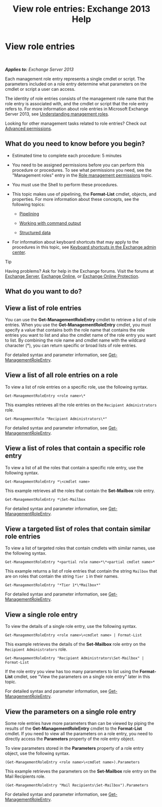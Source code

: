 ﻿---
title: 'View role entries: Exchange 2013 Help'
TOCTitle: View role entries
ms:assetid: d9bb0d14-db59-456c-8f50-a8d7f7323df9
ms:mtpsurl: https://technet.microsoft.com/en-us/library/Dd351179(v=EXCHG.150)
ms:contentKeyID: 49289429
ms.date: 12/09/2016
mtps_version: v=EXCHG.150
---

# View role entries

 

_**Applies to:** Exchange Server 2013_


Each management role entry represents a single cmdlet or script. The parameters included on a role entry determine what parameters on the cmdlet or script a user can access.

The identity of role entries consists of the management role name that the role entry is associated with, and the cmdlet or script that the role entry refers to. For more information about role entries in Microsoft Exchange Server 2013, see [Understanding management roles](understanding-management-roles-exchange-2013-help.md).

Looking for other management tasks related to role entries? Check out [Advanced permissions](advanced-permissions-exchange-2013-help.md).

## What do you need to know before you begin?

  - Estimated time to complete each procedure: 5 minutes

  - You need to be assigned permissions before you can perform this procedure or procedures. To see what permissions you need, see the "Management roles" entry in the [Role management permissions](role-management-permissions-exchange-2013-help.md) topic.

  - You must use the Shell to perform these procedures.

  - This topic makes use of pipelining, the **Format-List** cmdlet, objects, and properties. For more information about these concepts, see the following topics:
    
      - [Pipelining](https://technet.microsoft.com/en-us/library/aa998260\(v=exchg.150\))
    
      - [Working with command output](working-with-command-output-exchange-2013-help.md)
    
      - [Structured data](https://technet.microsoft.com/en-us/library/aa996386\(v=exchg.150\))

  - For information about keyboard shortcuts that may apply to the procedures in this topic, see [Keyboard shortcuts in the Exchange admin center](keyboard-shortcuts-in-the-exchange-admin-center-exchange-online-protection-help.md).


> [!TIP]
> Having problems? Ask for help in the Exchange forums. Visit the forums at <A href="https://go.microsoft.com/fwlink/p/?linkid=60612">Exchange Server</A>, <A href="https://go.microsoft.com/fwlink/p/?linkid=267542">Exchange Online</A>, or <A href="https://go.microsoft.com/fwlink/p/?linkid=285351">Exchange Online Protection</A>.



## What do you want to do?

## View a list of role entries

You can use the **Get-ManagementRoleEntry** cmdlet to retrieve a list of role entries. When you use the **Get-ManagementRoleEntry** cmdlet, you must specify a value that contains both the role name that contains the role entries you want to list and also the cmdlet name of the role entry you want to list. By combining the role name and cmdlet name with the wildcard character (\*), you can return specific or broad lists of role entries.

For detailed syntax and parameter information, see [Get-ManagementRoleEntry](https://technet.microsoft.com/en-us/library/dd335210\(v=exchg.150\)).

## View a list of all role entries on a role

To view a list of role entries on a specific role, use the following syntax.

    Get-ManagementRoleEntry <role name>\*

This examples retrieves all the role entries on the `Recipient Administrators` role.

    Get-ManagementRole "Recipient Administrators\*"

For detailed syntax and parameter information, see [Get-ManagementRoleEntry](https://technet.microsoft.com/en-us/library/dd335210\(v=exchg.150\)).

## View a list of roles that contain a specific role entry

To view a list of all the roles that contain a specific role entry, use the following syntax.

    Get-ManagementRoleEntry *\<cmdlet name>

This example retrieves all the roles that contain the **Set-Mailbox** role entry.

    Get-ManagementRoleEntry *\Set-Mailbox

For detailed syntax and parameter information, see [Get-ManagementRoleEntry](https://technet.microsoft.com/en-us/library/dd335210\(v=exchg.150\)).

## View a targeted list of roles that contain similar role entries

To view a list of targeted roles that contain cmdlets with similar names, use the following syntax.

    Get-ManagementRoleEntry *<partial role name>*\*<partial cmdlet name>*

This example returns a list of role entries that contain the string `Mailbox` that are on roles that contain the string `Tier 1` in their names.

    Get-ManagementRoleEntry "*Tier 1*\*Mailbox*"

For detailed syntax and parameter information, see [Get-ManagementRoleEntry](https://technet.microsoft.com/en-us/library/dd335210\(v=exchg.150\)).

## View a single role entry

To view the details of a single role entry, use the following syntax.

    Get-ManagementRoleEntry <role name>\<cmdlet name> | Format-List

This example retrieves the details of the **Set-Mailbox** role entry on the `Recipient Administrators` role.

    Get-ManagementRoleEntry "Recipient Administrators\Set-Mailbox" | Format-List

If the role entry you view has too many parameters to list using the **Format-List** cmdlet, see "View the parameters on a single role entry" later in this topic.

For detailed syntax and parameter information, see [Get-ManagementRoleEntry](https://technet.microsoft.com/en-us/library/dd335210\(v=exchg.150\)).

## View the parameters on a single role entry

Some role entries have more parameters than can be viewed by piping the results of the **Get-ManagementRoleEntry** cmdlet to the **Format-List** cmdlet. If you need to view all the parameters on a role entry, you need to directly access the **Parameters** property of the role entry object.

To view parameters stored in the **Parameters** property of a role entry object, use the following syntax.

    (Get-ManagementRoleEntry <role name>\<cmdlet name>).Parameters

This example retrieves the parameters on the **Set-Mailbox** role entry on the Mail Recipients role.

    (Get-ManagementRoleEntry "Mail Recipients\Set-Mailbox").Parameters

For detailed syntax and parameter information, see [Get-ManagementRoleEntry](https://technet.microsoft.com/en-us/library/dd335210\(v=exchg.150\)).

